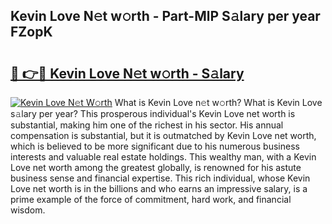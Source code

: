 ## Kevin Love N𝚎t w𝚘rth - Part-MlP S𝚊lary per year FZopK

# <h2><a href="http://gc4phv.nevu.top/?p=Kevin+Love">🔗 👉🔴 Kevin Love N𝚎t w𝚘rth - S𝚊lary</a></h2>

[![Kevin Love N𝚎t W𝚘rth](https://i.imgur.com/Oavwk0R.jpeg)](http://gc4phv.nevu.top/?p=Kevin+Love)
What is Kevin Love n𝚎t w𝚘rth? What is Kevin Love s𝚊lary per year?
This prosperous individual's Kevin Love net worth is substantial, making him one of the richest in his sector. His annual compensation is substantial, but it is outmatched by Kevin Love net worth, which is believed to be more significant due to his numerous business interests and valuable real estate holdings. This wealthy man, with a Kevin Love net worth among the greatest globally, is renowned for his astute business sense and financial expertise. This rich individual, whose Kevin Love net worth is in the billions and who earns an impressive salary, is a prime example of the force of commitment, hard work, and financial wisdom.
